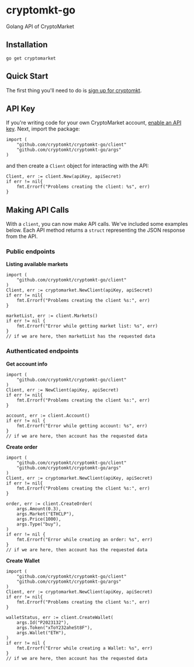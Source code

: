 # cryptomkt-go

Golang API of CryptoMarket

## Installation

`go get cryptomarket`

## Quick Start

The first thing you'll need to do is [sign up for cryptomkt](https://www.cryptomkt.com).

## API Key

If you're writing code for your own CryptoMarket account, [enable an API key](https://www.cryptomkt.com/platform/account#api_tab). Next, import the package:


```golang
import (
    "github.com/cryptomkt/cryptomkt-go/client"
    "github.com/cryptomkt/cryptomkt-go/args"
)

```

and then create a ``Client`` object for interacting with the API:


```golang
Client, err := client.New(apiKey, apiSecret)
if err != nil{
    fmt.Errorf("Problems creating the client: %s", err)
}
```

## Making API Calls

With a `client`, you can now make API calls. We've included some examples below.  Each API method returns a ``struct`` representing the JSON response from the API.

### Public endpoints

**Listing available markets**

```golang
import (
    "github.com/cryptomkt/cryptomkt-go/client"
)
Client, err := cryptomarket.NewClient(apiKey, apiSecret)
if err != nil{
    fmt.Errorf("Problems creating the client %s:", err)
}

marketList, err := client.Markets()
if err != nil {
    fmt.Errorf("Error while getting market list: %s", err)
}
// if we are here, then marketList has the requested data
```

### Authenticated endpoints

**Get account info**

```golang
import (
    "github.com/cryptomkt/cryptomkt-go/client"
)
Client, err := NewClient(apiKey, apiSecret)
if err != nil{
    fmt.Errorf("Problems creating the client %s:", err)
}

account, err := client.Account()
if err != nil {
    fmt.Errorf("Error while getting account: %s", err)
}
// if we are here, then account has the requested data
```

**Create order**

```golang
import (
    "github.com/cryptomkt/cryptomkt-go/client"
    "github.com/cryptomkt/cryptomkt-go/args"
)
Client, err := cryptomarket.NewClient(apiKey, apiSecret)
if err != nil{
    fmt.Errorf("Problems creating the client %s:", err)
}

order, err := client.CreateOrder(
    args.Amount(0.3),
    args.Market("ETHCLP"),
    args.Price(1000),
    args.Type("buy"),
)
if err != nil {
    fmt.Errorf("Error while creating an order: %s", err)
}
// if we are here, then account has the requested data
```

**Create Wallet**


```golang
import (
    "github.com/cryptomkt/cryptomkt-go/client"
    "github.com/cryptomkt/cryptomkt-go/args"
)
Client, err := cryptomarket.NewClient(apiKey, apiSecret)
if err != nil{
    fmt.Errorf("Problems creating the client %s:", err)
}

walletStatus, err := client.CreateWallet(
    args.Id("P2023132"),
    args.Token("xToY232aheSt8F"),
	args.Wallet("ETH"),
)
if err != nil {
    fmt.Errorf("Error while creating a Wallet: %s", err)
}
// if we are here, then account has the requested data
```

